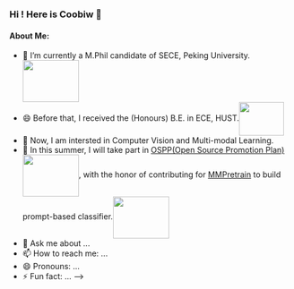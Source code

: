 ### Hi ! Here is Coobiw 👋

#### About Me:

- 🌱 I’m currently a M.Phil candidate of SECE, Peking University. <img src="https://img.sj33.cn/uploads/allimg/201401/7-1401291FTUW.png" width = "100" height = "75"  align=center />
- 😄 Before that, I received the (Honours) B.E. in ECE, HUST.<img src="https://img.88icon.com/upload/jpg/20210525/31e42ac5f0badc41f7eca0c4803f20bb_123970_717_564.jpg!bg" width = "80" height = "60"  align=center />
- 🤔 Now, I am intersted in Computer Vision and Multi-modal Learning.
- 👯 In this summer, I will take part in [OSPP(Open Source Promotion Plan)](https://summer-ospp.ac.cn/)<img src="https://summer-ospp.ac.cn/vite.svg" width = "100" height = "75"  align=center />, with the honor of contributing for [MMPretrain](https://github.com/open-mmlab/mmpretrain) to build prompt-based classifier.<img src="https://oss.openmmlab.com/www/community/mm.png" width = "100" height = "75"  align=center />
- 💬 Ask me about ...
- 📫 How to reach me: ... 
- 😄 Pronouns: ...
- ⚡ Fun fact: ...
-->
